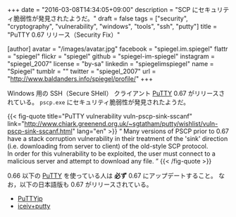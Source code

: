 +++
date = "2016-03-08T14:34:05+09:00"
description = "SCP にセキュリティ脆弱性が発見されたようだ。"
draft = false
tags = ["security", "cryptography", "vulnerability", "windows", "tools", "ssh", "putty"]
title = "PuTTY 0.67 リリース（Security Fix）"

[author]
  avatar = "/images/avatar.jpg"
  facebook = "spiegel.im.spiegel"
  flattr = "spiegel"
  flickr = "spiegel"
  github = "spiegel-im-spiegel"
  instagram = "spiegel_2007"
  license = "by-sa"
  linkedin = "spiegelimspiegel"
  name = "Spiegel"
  tumblr = ""
  twitter = "spiegel_2007"
  url = "http://www.baldanders.info/spiegel/profile/"
+++

Windows 用の SSH（Secure SHell） クライアント [PuTTY] 0.67 がリリースされている。
`pscp.exe` にセキュリティ脆弱性が発見されたようだ。

{{< fig-quote title="PuTTY vulnerability vuln-pscp-sink-sscanf" link="http://www.chiark.greenend.org.uk/~sgtatham/putty/wishlist/vuln-pscp-sink-sscanf.html" lang="en" >}}
<q> Many versions of PSCP prior to 0.67 have a stack corruption vulnerability in their treatment of the 'sink' direction (i.e. downloading from server to client) of the old-style SCP protocol.<br>
In order for this vulnerability to be exploited, the user must connect to a malicious server and attempt to download any file. </q>
{{< /fig-quote >}}

0.66 以下の [PuTTY] を使っている人は **必ず** 0.67 にアップデートすること。
なお，以下の日本語版も 0.67 がリリースされている。

- [PuTTYjp](http://hp.vector.co.jp/authors/VA024651/PuTTYkj.html "hdk の自作ソフトの紹介 | PuTTYjp")
- [iceiv+putty](http://ice.hotmint.com/putty/ "iceiv+putty")

[PuTTY]: http://www.chiark.greenend.org.uk/~sgtatham/putty/ "PuTTY: a free telnet/ssh client"
